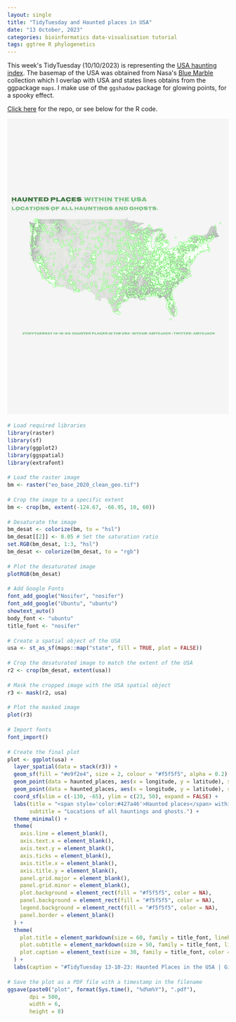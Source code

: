 ```yaml
---
layout: single
title: "TidyTuesday and Haunted places in USA"
date: "13 October, 2023"
categories: bioinformatics data-visualisation tutorial
tags: ggtree R phylogenetics
---
```



This week's TidyTuesday (10/10/2023) is representing the [USA haunting index](https://www.theshadowlands.net/places). The basemap of the USA was obtained from Nasa's [Blue Marble](https://visibleearth.nasa.gov/collection/1484/blue-marble) collection which I overlap with USA and states lines obtains from the ggpackage ```maps```. I make use of the ```ggshadow``` package for glowing points, for a spooky effect.

[Click here](https://github.com/amycjack/TidyTuesdays/tree/main/10.10.23%20Haunted%20Locations) for the repo, or see below for the R code.

![This is an image](/images/plot13102023.png)

```R
# Load required libraries
library(raster)
library(sf)
library(ggplot2)
library(ggspatial)
library(extrafont)

# Load the raster image
bm <- raster("eo_base_2020_clean_geo.tif")

# Crop the image to a specific extent
bm <- crop(bm, extent(-124.67, -66.95, 10, 60))

# Desaturate the image
bm_desat <- colorize(bm, to = "hsl")
bm_desat[[2]] <- 0.05 # Set the saturation ratio
set.RGB(bm_desat, 1:3, "hsl")
bm_desat <- colorize(bm_desat, to = "rgb")

# Plot the desaturated image
plotRGB(bm_desat)

# Add Google Fonts
font_add_google("Nosifer", "nosifer")
font_add_google("Ubuntu", "ubuntu")
showtext_auto()
body_font <- "ubuntu"
title_font <- "nosifer"

# Create a spatial object of the USA
usa <- st_as_sf(maps::map("state", fill = TRUE, plot = FALSE))

# Crop the desaturated image to match the extent of the USA
r2 <- crop(bm_desat, extent(usa))

# Mask the cropped image with the USA spatial object
r3 <- mask(r2, usa)

# Plot the masked image
plot(r3)

# Import fonts
font_import()

# Create the final plot
plot <- ggplot(usa) +
  layer_spatial(data = stack(r3)) +
  geom_sf(fill = "#e9f2e4", size = 2, colour = "#f5f5f5", alpha = 0.2) +
  geom_point(data = haunted_places, aes(x = longitude, y = latitude), size = 0.5, color = "#9cff90") +
  geom_point(data = haunted_places, aes(x = longitude, y = latitude), size = 0.1, color = "#ffffff") +
  coord_sf(xlim = c(-130, -65), ylim = c(23, 50), expand = FALSE) +
  labs(title = "<span style='color:#427a46'>Haunted places</span> within the USA",
       subtitle = "Locations of all hauntings and ghosts.") +
  theme_minimal() +
  theme(
    axis.line = element_blank(),
    axis.text.x = element_blank(),
    axis.text.y = element_blank(),
    axis.ticks = element_blank(),
    axis.title.x = element_blank(),
    axis.title.y = element_blank(),
    panel.grid.major = element_blank(),
    panel.grid.minor = element_blank(),
    plot.background = element_rect(fill = "#f5f5f5", color = NA), 
    panel.background = element_rect(fill = "#f5f5f5", color = NA), 
    legend.background = element_rect(fill = "#f5f5f5", color = NA),
    panel.border = element_blank()
  ) +
  theme(
    plot.title = element_markdown(size = 60, family = title_font, lineheight = 1.3, color = "#7DC286"),
    plot.subtitle = element_markdown(size = 50, family = title_font, lineheight = 1.3, color = "#7DC286"),
    plot.caption = element_text(size = 30, family = title_font, color = "#7DC286", hjust = .5, margin = margin(t = 10))
  ) +
  labs(caption = "#TidyTuesday 13-10-23: Haunted Places in the USA | Github: amycjack | Twitter: amycjack")

# Save the plot as a PDF file with a timestamp in the filename
ggsave(paste0("plot", format(Sys.time(), "%d%m%Y"), ".pdf"),
       dpi = 500,
       width = 6,
       height = 8)
```
